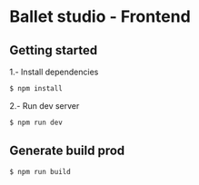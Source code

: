 # Ballet studio - Frontend

## Getting started

1.- Install dependencies

```sh
$ npm install
```

2.- Run dev server

```sh
$ npm run dev
```

## Generate build prod

```sh
$ npm run build
```
